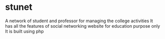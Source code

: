 # stunet
A network of student and professor for managing the college activities
It has all the features of social networking website for education purpose only
It is built using php

